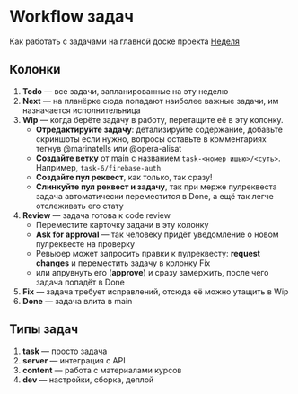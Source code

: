 # Workflow задач

Как работать с задачами на главной доске проекта [Неделя](https://github.com/itgirlschool/eduplatform/projects/3)

## Колонки

1. **Todo** — все задачи, запланированные на эту неделю
2. **Next** — на планёрке сюда попадают наиболее важные задачи, им назначается исполнительница
3. **Wip** — когда берёте задачу в работу, перетащите её в эту колонку.
    - **Отредактируйте задачу**: детализируйте содержание, добавьте скриншоты если нужно, вопросы оставьте в комментариях тегнув @marinatells или @opera-alisat
    - **Создайте ветку** от main с названием `task-<номер ишью>/<суть>`. Например, `task-6/firebase-auth`
    - **Создайте пул реквест**, как только, так сразу!
    - **Слинкуйте пул реквест и задачу**, так при мерже пулреквеста задача автоматически переместится в Done, а ещё так легче отслеживать его стату
4. **Review** — задача готова к code review
    - Переместите карточку задачи в эту колонку
    - **Ask for approval** — так человеку придёт уведомление о новом пулреквесте на проверку
    - Ревьюер может запросить правки к пулреквесту: **request changes** и переместить задачу в колонку Fix
    - или апрувнуть его (**approve**) и сразу замержить, после чего задача попадёт в Done
5. **Fix** — задача требует исправлений, отсюда её можно утащить в Wip
6. **Done** — задача влита в main

## Типы задач

1. **task** — просто задача
2. **server** — интеграция с API
3. **content** — работа с материалами курсов
4. **dev** — настройки, сборка, деплой
